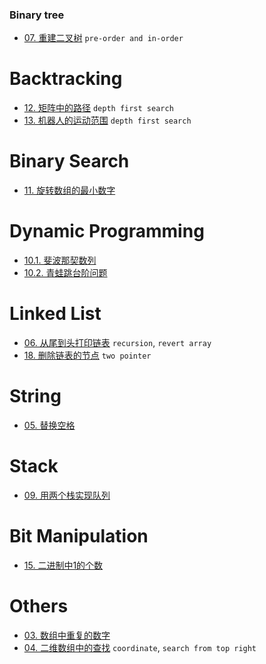 ### Binary tree
* [07\. 重建二叉树](problems/07_build_tree.py)  `pre-order and in-order`

# Backtracking
* [12\. 矩阵中的路径](problems/12_exist.py)  `depth first search`
* [13\. 机器人的运动范围](problems/13_moving_count.py)  `depth first search`


# Binary Search
* [11\. 旋转数组的最小数字](problems/11_min_array.py)

# Dynamic Programming
* [10.1\. 斐波那契数列](problems/10_I_fib.py)
* [10.2\. 青蛙跳台阶问题](problems/10_II_num_ways.py)

# Linked List
* [06\. 从尾到头打印链表](problems/06_reverse_print.py) `recursion`, `revert array`
* [18\. 删除链表的节点](problems/18_delete_node.py)  `two pointer`

# String
* [05\. 替换空格](problems/05_replace_space.py)

# Stack
* [09\. 用两个栈实现队列](problems/09_two_stack_to_queue.py)

# Bit Manipulation
* [15\. 二进制中1的个数](problems/15_hamming_weight.py)

# Others
* [03\. 数组中重复的数字](problems/03_find_repeat_number.py)
* [04\. 二维数组中的查找](problems/04_find_number_in_2D_array.py)  `coordinate`, `search from top right`